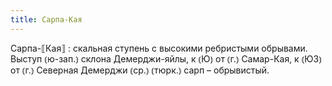 ```yaml
---
title: Сарпа-Кая
---
```


Сарпа-⟦Кая⟧
: скальная ступень с высокими ребристыми обрывами. Выступ ⦅ю-зап.⦆ склона Демерджи-яйлы, к ⦅Ю⦆ от ⦅г.⦆ Самар-Кая, к ⦅ЮЗ⦆ от ⦅г.⦆ Северная Демерджи ⦅ср.⦆ ⦅тюрк.⦆ сарп – обрывистый.
